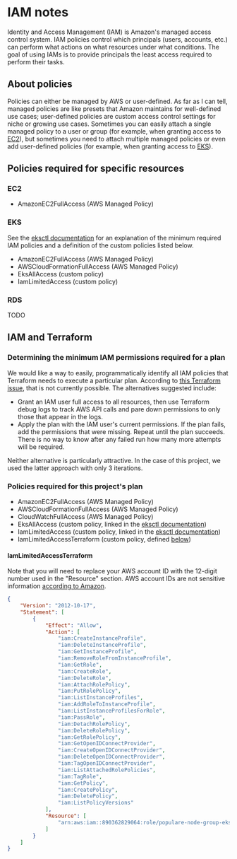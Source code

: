 # IAM notes

Identity and Access Management (IAM) is Amazon's managed access control system.
IAM policies control which principals (users, accounts, etc.) can perform what
actions on what resources under what conditions. The goal of using IAMs is to
provide principals the least access required to perform their tasks.

## About policies

Policies can either be managed by AWS or user-defined. As far as I can tell,
managed policies are like presets that Amazon maintains for well-defined use
cases; user-defined policies are custom access control settings for niche or
growing use cases. Sometimes you can easily attach a single managed policy to a
user or group (for example, when granting access to [EC2](#ec2)), but sometimes
you need to attach multiple managed policies or even add user-defined policies
(for example, when granting access to [EKS](#eks)).

## Policies required for specific resources

### EC2

* AmazonEC2FullAccess (AWS Managed Policy)

### EKS

See the [eksctl documentation](https://eksctl.io/usage/minimum-iam-policies/)
for an explanation of the minimum required IAM policies and a definition of the
custom policies listed below.

* AmazonEC2FullAccess (AWS Managed Policy)
* AWSCloudFormationFullAccess (AWS Managed Policy)
* EksAllAccess (custom policy)
* IamLimitedAccess (custom policy)

### RDS

TODO

## IAM and Terraform

### Determining the minimum IAM permissions required for a plan

We would like a way to easily, programmatically identify all IAM policies that
Terraform needs to execute a particular plan. According to [this Terraform
issue](https://github.com/hashicorp/terraform/issues/2834), that is not
currently possible. The alternatives suggested include:

* Grant an IAM user full access to all resources, then use Terraform debug logs
to track AWS API calls and pare down permissions to only those that appear in
the logs.
* Apply the plan with the IAM user's current permissions. If the plan fails,
add the permissions that were missing. Repeat until the plan succeeds. There is
no way to know after any failed run how many more attempts will be required.

Neither alternative is particularly attractive. In the case of this project, we
used the latter approach with only 3 iterations.

### Policies required for this project's plan

* AmazonEC2FullAccess (AWS Managed Policy)
* AWSCloudFormationFullAccess (AWS Managed Policy)
* CloudWatchFullAccess (AWS Managed Policy)
* EksAllAccess (custom policy, linked in the [eksctl documentation](https://eksctl.io/usage/minimum-iam-policies/))
* IamLimitedAccess (custom policy, linked in the [eksctl documentation](https://eksctl.io/usage/minimum-iam-policies/))
* IamLimitedAccessTerraform (custom policy, defined [below](#iamlimitedaccessterraform))

#### IamLimitedAccessTerraform

Note that you will need to replace your AWS account ID with the 12-digit number
used in the "Resource" section. AWS account IDs are not sensitive information
[according to Amazon](https://docs.aws.amazon.com/general/latest/gr/acct-identifiers.html).

```json
{
    "Version": "2012-10-17",
    "Statement": [
        {
            "Effect": "Allow",
            "Action": [
                "iam:CreateInstanceProfile",
                "iam:DeleteInstanceProfile",
                "iam:GetInstanceProfile",
                "iam:RemoveRoleFromInstanceProfile",
                "iam:GetRole",
                "iam:CreateRole",
                "iam:DeleteRole",
                "iam:AttachRolePolicy",
                "iam:PutRolePolicy",
                "iam:ListInstanceProfiles",
                "iam:AddRoleToInstanceProfile",
                "iam:ListInstanceProfilesForRole",
                "iam:PassRole",
                "iam:DetachRolePolicy",
                "iam:DeleteRolePolicy",
                "iam:GetRolePolicy",
                "iam:GetOpenIDConnectProvider",
                "iam:CreateOpenIDConnectProvider",
                "iam:DeleteOpenIDConnectProvider",
                "iam:TagOpenIDConnectProvider",
                "iam:ListAttachedRolePolicies",
                "iam:TagRole",
                "iam:GetPolicy",
                "iam:CreatePolicy",
                "iam:DeletePolicy",
                "iam:ListPolicyVersions"
            ],
            "Resource": [
                "arn:aws:iam::890362829064:role/populare-node-group-eks-node-group-*"
            ]
        }
    ]
}
```
